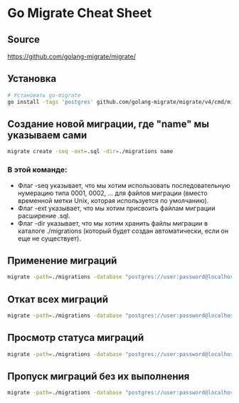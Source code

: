 # Go Migrate Cheat Sheet

## Source
https://github.com/golang-migrate/migrate/

## Установка
```sh
# Установить go-migrate
go install -tags 'postgres' github.com/golang-migrate/migrate/v4/cmd/migrate@latest
```

## Создание новой миграции, где "name" мы указываем сами
```sh
migrate create -seq -ext=.sql -dir=./migrations name
```

### В этой команде:
- Флаг -seq указывает, что мы хотим использовать последовательную нумерацию типа 0001, 0002, ...
  для файлов миграции (вместо временной метки Unix, которая используется по умолчанию).
- Флаг -ext указывает, что мы хотим присвоить файлам миграции расширение .sql.
- Флаг -dir указывает, что мы хотим хранить файлы миграции в каталоге ./migrations
  (который будет создан автоматически, если он еще не существует).


## Применение миграций
```sh
migrate -path=./migrations -database "postgres://user:password@localhost:5432/dbname?sslmode=disable" up
```

## Откат всех миграций
```sh
migrate -path=./migrations -database "postgres://user:password@localhost:5432/dbname?sslmode=disable" down
```

## Просмотр статуса миграций
```sh
migrate -path=./migrations -database "postgres://user:password@localhost:5432/dbname?sslmode=disable" version
```

## Пропуск миграций без их выполнения
```sh
migrate -path=./migrations -database "postgres://user:password@localhost:5432/dbname?sslmode=disable" force <версия>
```
